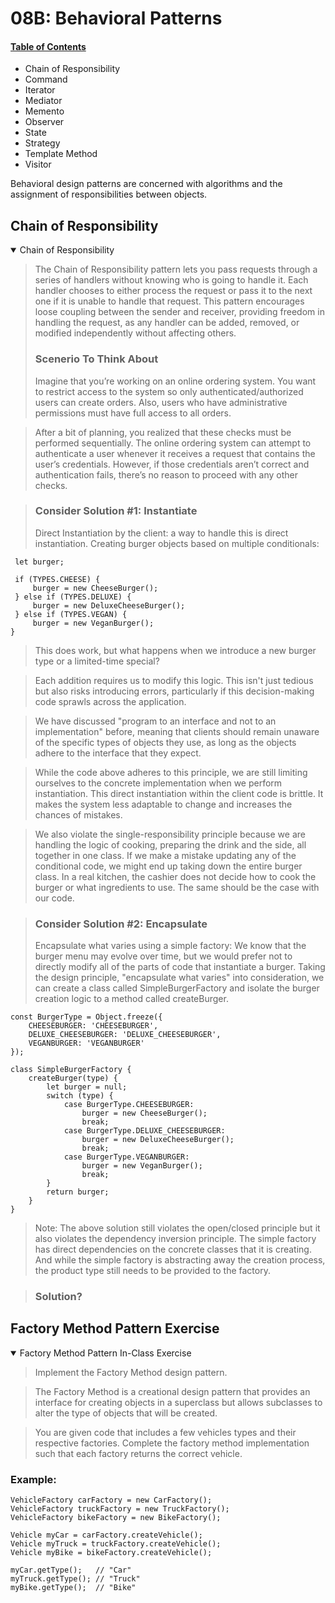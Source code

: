 # 08B: Behavioral Patterns

#### [Table of Contents](#table-of-contents)
  + Chain of Responsibility
  + Command
  + Iterator
  + Mediator
  + Memento
  + Observer
  + State
  + Strategy
  + Template Method
  + Visitor

Behavioral design patterns are concerned with algorithms and the assignment of responsibilities between objects.

## Chain of Responsibility

<details open>
<summary>Chain of Responsibility</summary>

> The Chain of Responsibility pattern lets you pass requests through a series of handlers without knowing who is going to handle it. Each handler chooses to either process the request or pass it to the next one if it is unable to handle that request. This pattern encourages loose coupling between the sender and receiver, providing freedom in handling the request, as any handler can be added, removed, or modified independently without affecting others.
>
> ### Scenerio To Think About
> Imagine that you’re working on an online ordering system. You want to restrict access to the system so only authenticated/authorized users can create orders. Also, users who have administrative permissions must have full access to all orders.

> After a bit of planning, you realized that these checks must be performed sequentially. The online ordering system can attempt to authenticate a user whenever it receives a request that contains the user’s credentials. However, if those credentials aren’t correct and authentication fails, there’s no reason to proceed with any other checks.

> ### Consider Solution #1: Instantiate
> Direct Instantiation by the client: a way to handle this is direct instantiation. Creating burger objects based on multiple conditionals:

```
 let burger;

 if (TYPES.CHEESE) {
     burger = new CheeseBurger();
 } else if (TYPES.DELUXE) {
     burger = new DeluxeCheeseBurger();
 } else if (TYPES.VEGAN) {
     burger = new VeganBurger();
}
```

> This does work, but what happens when we introduce a new burger type or a limited-time special?

> Each addition requires us to modify this logic. This isn't just tedious but also risks introducing errors, particularly if this decision-making code sprawls across the application.

> We have discussed "program to an interface and not to an implementation" before, meaning that clients should remain unaware of the specific types of objects they use, as long as the objects adhere to the interface that they expect.

> While the code above adheres to this principle, we are still limiting ourselves to the concrete implementation when we perform instantiation. This direct instantiation within the client code is brittle. It makes the system less adaptable to change and increases the chances of mistakes.

> We also violate the single-responsibility principle because we are handling the logic of cooking, preparing the drink and the side, all together in one class. If we make a mistake updating any of the conditional code, we might end up taking down the entire burger class. In a real kitchen, the cashier does not decide how to cook the burger or what ingredients to use. The same should be the case with our code.

> ### Consider Solution #2: Encapsulate
> Encapsulate what varies using a simple factory: We know that the burger menu may evolve over time, but we would prefer not to directly modify all of the parts of code that instantiate a burger. Taking the design principle, "encapsulate what varies" into consideration, we can create a class called SimpleBurgerFactory and isolate the burger creation logic to a method called createBurger.

```
const BurgerType = Object.freeze({
    CHEESEBURGER: 'CHEESEBURGER',
    DELUXE_CHEESEBURGER: 'DELUXE_CHEESEBURGER',
    VEGANBURGER: 'VEGANBURGER'
});

class SimpleBurgerFactory {
    createBurger(type) {
        let burger = null;
        switch (type) {
            case BurgerType.CHEESEBURGER:
                burger = new CheeseBurger();
                break;
            case BurgerType.DELUXE_CHEESEBURGER:
                burger = new DeluxeCheeseBurger();
                break;
            case BurgerType.VEGANBURGER:
                burger = new VeganBurger();
                break;
        }
        return burger;
    }
}
```

> Note: The above solution still violates the open/closed principle but it also violates the dependency inversion principle. The simple factory has direct dependencies on the concrete classes that it is creating. And while the simple factory is abstracting away the creation process, the product type still needs to be provided to the factory.

> ### Solution?

</details>

## Factory Method Pattern Exercise

<details open>
<summary>Factory Method Pattern In-Class Exercise</summary>
  
> Implement the Factory Method design pattern.

> The Factory Method is a creational design pattern that provides an interface for creating objects in a superclass but allows subclasses to alter the type of objects that will be created.

> You are given code that includes a few vehicles types and their respective factories. Complete the factory method implementation such that each factory returns the correct vehicle.

### Example:

```
VehicleFactory carFactory = new CarFactory();
VehicleFactory truckFactory = new TruckFactory();
VehicleFactory bikeFactory = new BikeFactory();

Vehicle myCar = carFactory.createVehicle();
Vehicle myTruck = truckFactory.createVehicle();
Vehicle myBike = bikeFactory.createVehicle();

myCar.getType();   // "Car"
myTruck.getType(); // "Truck"
myBike.getType();  // "Bike"
```

</details>
